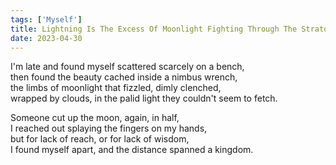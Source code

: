 ```yaml
---
tags: ['Myself']
title: Lightning Is The Excess Of Moonlight Fighting Through The Stratosphere
date: 2023-04-30
---
```


I'm late and found myself scattered scarcely on a bench,  
then found the beauty cached inside a nimbus wrench,  
the limbs of moonlight that fizzled, dimly clenched,  
wrapped by clouds, in the palid light they couldn't seem to fetch.

Someone cut up the moon, again, in half,  
I reached out splaying the fingers on my hands,  
but for lack of reach, or for lack of wisdom,  
I found myself apart, and the distance spanned a kingdom.